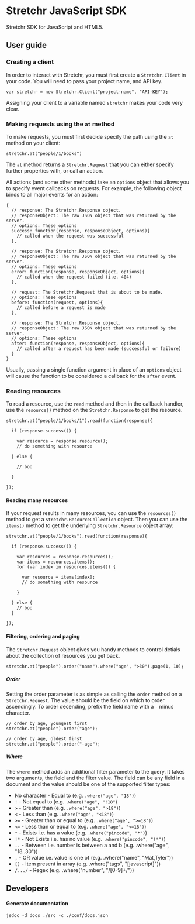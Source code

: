 # Stretchr JavaScript SDK

Stretchr SDK for JavaScript and HTML5.

## User guide

### Creating a client

In order to interact with Stretchr, you must first create a `Stretchr.Client` in your code.  You will need to pass your project name, and API key.

    var stretchr = new Stretchr.Client("project-name", "API-KEY");

Assigning your client to a variable named `stretchr` makes your code very clear.

### Making requests using the `at` method

To make requests, you must first decide specify the path using the `at` method on your client:

    stretchr.at("people/1/books")

The `at` method returns a `Stretchr.Request` that you can either specify further properties with, or call an action.

All actions (and some other methods) take an `options` object that allows you to specify event callbacks on requests.  For example, the following object binds to all major events for an action:

    {
      // response: The Stretchr.Response object.
      // responseObject: The raw JSON object that was returned by the server.
      // options: These options
      success: function(response, responseObject, options){
        // called when the request was successful
      },

      // response: The Stretchr.Response object.
      // responseObject: The raw JSON object that was returned by the server.
      // options: These options
      error: function(response, responseObject, options){
        // called when the request failed (i.e. 404)
      },

      // request: The Stretchr.Request that is about to be made.
      // options: These options
      before: function(request, options){
        // called before a request is made
      },

      // response: The Stretchr.Response object.
      // responseObject: The raw JSON object that was returned by the server.
      // options: These options
      after: function(response, responseObject, options){
        // called after a request has been made (successful or failure)
      }
    }

Usually, passing a single function argument in place of an `options` object will cause the function to be considered a callback for the `after` event.

### Reading resources

To read a resource, use the `read` method and then in the callback handler, use the `resource()` method on the `Stretchr.Response` to get the resource.

    stretchr.at("people/1/books/1").read(function(response){

      if (response.success()) {

        var resource = response.resource();
        // do something with resource

      } else {

        // boo

      }

    });

#### Reading many resources

If your request results in many resources, you can use the `resources()` method to get a `Stretchr.ResourceCollection` object.  Then you can use the `items()` method to get the underlying `Stretchr.Resource` object array:

    stretchr.at("people/1/books").read(function(response){

      if (response.success()) {

        var resources = response.resources();
        var items = resources.items();
        for (var index in resources.items()) {

          var resource = items[index];
          // do something with resource

        }

      } else {
        // boo
      }

    });

#### Filtering, ordering and paging

The `Stretchr.Request` object gives you handy methods to control detials about the collection of resources you get back.

    stretchr.at("people").order("name").where("age", ">30").page(1, 10);

##### Order

Setting the order parameter is as simple as calling the `order` method on a `Stretchr.Request`.  The value should be the field on which to order ascendingly.  To order decending, prefix the field name with a `-` minus character.

    // order by age, youngest first
    stretchr.at("people").order("age");

    // order by age, oldest first
    stretchr.at("people").order("-age");

##### Where

The `where` method adds an additional filter parameter to the query.  It takes two arguments, the field and the filter value.  The field can be any field in a document and the value should be one of the supported filter types:

  * No character - Equal to (e.g. `.where("age", "18")`)
  * `!` - Not equal to (e.g. `.where("age", "!18"`)
  * `>` - Greater than (e.g. `.where("age", ">18")`)
  * `<` - Less than (e.g. `.where("age", "<18")`)
  * `>=` - Greater than or equal to (e.g. `.where("age", ">=18")`)
  * `<=` - Less than or equal to (e.g. `.where("age", "<=18")`)
  * `*` - Exists i.e. has a value (e.g. `.where("pincode", "*")`)
  * `!*` - Not Exists i.e. has no value (e.g. `.where("pincode", "!*")`)
  * `..` - Between i.e. number is between a and b (e.g. .where("age", "18..30"))
  * `,` - OR value i.e. value is one of (e.g. .where("name", "Mat,Tyler"))
  * `[]` - Item present in array (e.g. .where("tags", "[javascript]"))
  * `/.../` - Regex (e.g. .where("number", "/[0-9]+/"))

## Developers

#### Generate documentation

    jsdoc -d docs ./src -c ./conf/docs.json
